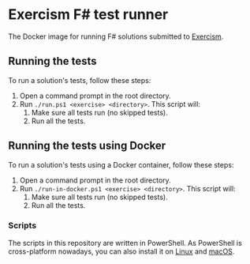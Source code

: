 # Exercism F# test runner

The Docker image for running F# solutions submitted to [Exercism](https://exercism.io).

## Running the tests

To run a solution's tests, follow these steps:

1. Open a command prompt in the root directory.
1. Run `./run.ps1 <exercise> <directory>`. This script will:
   1. Make sure all tests run (no skipped tests).
   1. Run all the tests.

## Running the tests using Docker

To run a solution's tests using a Docker container, follow these steps:

1. Open a command prompt in the root directory.
1. Run `./run-in-docker.ps1 <exercise> <directory>`. This script will:
   1. Make sure all tests run (no skipped tests).
   1. Run all the tests.

### Scripts

The scripts in this repository are written in PowerShell. As PowerShell is cross-platform nowadays, you can also install it on [Linux](https://docs.microsoft.com/en-us/powershell/scripting/install/installing-powershell-core-on-linux?view=powershell-6) and [macOS](https://docs.microsoft.com/en-us/powershell/scripting/install/installing-powershell-core-on-macos?view=powershell-6).
